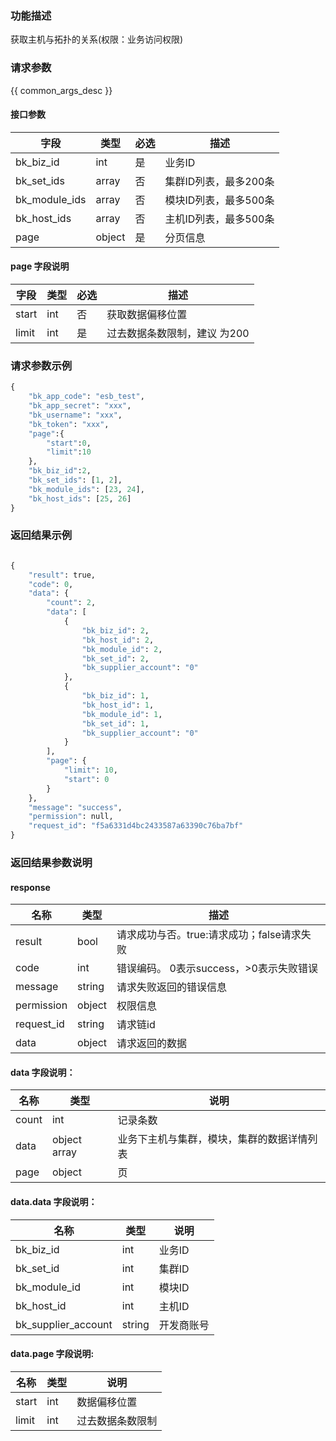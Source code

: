 ### 功能描述

获取主机与拓扑的关系(权限：业务访问权限)

### 请求参数

{{ common_args_desc }}

#### 接口参数

| 字段      |  类型      | 必选   |  描述      |
|-----------|------------|--------|------------|
 bk_biz_id| int| 是|业务ID|
| bk_set_ids|array | 否| 集群ID列表，最多200条|
| bk_module_ids|array | 否| 模块ID列表，最多500条| 
| bk_host_ids|array | 否| 主机ID列表，最多500条| 
| page| object| 是|分页信息|

#### page 字段说明

| 字段      |  类型      | 必选   |  描述      |
|-----------|------------|--------|------------|
|start|int|否|获取数据偏移位置|
|limit|int|是|过去数据条数限制，建议 为200|

### 请求参数示例

```python
{
    "bk_app_code": "esb_test",
    "bk_app_secret": "xxx",
    "bk_username": "xxx",
    "bk_token": "xxx",
    "page":{
        "start":0,
        "limit":10
    },
    "bk_biz_id":2,
    "bk_set_ids": [1, 2],
    "bk_module_ids": [23, 24],
    "bk_host_ids": [25, 26]
}
```

### 返回结果示例

```python

{
    "result": true,
    "code": 0,
    "data": {
        "count": 2,
        "data": [
            {
                "bk_biz_id": 2,
                "bk_host_id": 2,
                "bk_module_id": 2,
                "bk_set_id": 2,
                "bk_supplier_account": "0"
            },
            {
                "bk_biz_id": 1,
                "bk_host_id": 1,
                "bk_module_id": 1,
                "bk_set_id": 1,
                "bk_supplier_account": "0"
            }
        ],
        "page": {
            "limit": 10,
            "start": 0
        }
    },
    "message": "success",
    "permission": null,
    "request_id": "f5a6331d4bc2433587a63390c76ba7bf"
}
```



### 返回结果参数说明
#### response

| 名称    | 类型   | 描述                                    |
| ------- | ------ | ------------------------------------- |
| result  | bool   | 请求成功与否。true:请求成功；false请求失败 |
| code    | int    | 错误编码。 0表示success，>0表示失败错误   |
| message | string | 请求失败返回的错误信息                   |
| permission    | object | 权限信息    |
| request_id    | string | 请求链id    |
| data    | object | 请求返回的数据                          |

#### data 字段说明：

| 名称  | 类型  | 说明 |
|---|---|---|
| count| int| 记录条数 |
| data| object array |  业务下主机与集群，模块，集群的数据详情列表 |
| page| object| 页 |

#### data.data 字段说明：
| 名称  | 类型  | 说明 |
|---|---|---|
| bk_biz_id | int | 业务ID |
| bk_set_id | int | 集群ID |
| bk_module_id | int | 模块ID |
| bk_host_id | int | 主机ID |
| bk_supplier_account | string | 开发商账号 |

#### data.page 字段说明:
| 名称  | 类型  | 说明 |
|---|---|---|
|start|int|数据偏移位置|
|limit|int|过去数据条数限制|

